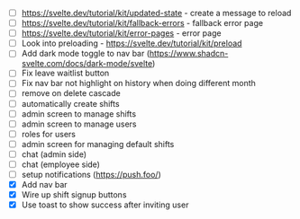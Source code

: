 - [ ] https://svelte.dev/tutorial/kit/updated-state - create a message to reload
- [ ] https://svelte.dev/tutorial/kit/fallback-errors - fallback error page
- [ ] https://svelte.dev/tutorial/kit/error-pages - error page
- [ ] Look into preloading - https://svelte.dev/tutorial/kit/preload
- [ ] Add dark mode toggle to nav bar (https://www.shadcn-svelte.com/docs/dark-mode/svelte)
- [ ] Fix leave waitlist button
- [ ] Fix nav bar not highlight on history when doing different month
- [ ] remove on delete cascade
- [ ] automatically create shifts
- [ ] admin screen to manage shifts
- [ ] admin screen to manage users
- [ ] roles for users
- [ ] admin screen for managing default shifts
- [ ] chat (admin side)
- [ ] chat (employee side)
- [ ] setup notifications (https://push.foo/)
- [x] Add nav bar
- [x] Wire up shift signup buttons
- [x] Use toast to show success after inviting user
